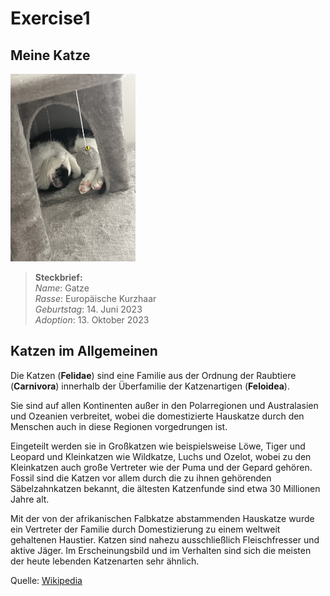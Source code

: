 # Exercise1

## Meine Katze

<img src="resources/images/ex1_1.jpg" alt="Katze" width="200" height="300" />

>**Steckbrief:**\
 *Name*: Gatze\
 *Rasse*: Europäische Kurzhaar\
 *Geburtstag*: 14. Juni 2023\
*Adoption*: 13. Oktober 2023


## Katzen im Allgemeinen
Die Katzen (**Felidae**) sind eine Familie aus der Ordnung der Raubtiere (**Carnivora**) innerhalb der Überfamilie der Katzenartigen (**Feloidea**).

Sie sind auf allen Kontinenten außer in den Polarregionen und Australasien und Ozeanien verbreitet, wobei die domestizierte Hauskatze durch den Menschen auch in diese Regionen vorgedrungen ist. 

Eingeteilt werden sie in Großkatzen wie beispielsweise Löwe, Tiger und Leopard und Kleinkatzen wie Wildkatze, Luchs und Ozelot, wobei zu den Kleinkatzen auch große Vertreter wie der Puma und der Gepard gehören. Fossil sind die Katzen vor allem durch die zu ihnen gehörenden Säbelzahnkatzen bekannt, die ältesten Katzenfunde sind etwa 30 Millionen Jahre alt.

Mit der von der afrikanischen Falbkatze abstammenden Hauskatze wurde ein Vertreter der Familie durch Domestizierung zu einem weltweit gehaltenen Haustier. Katzen sind nahezu ausschließlich Fleischfresser und aktive Jäger. Im Erscheinungsbild und im Verhalten sind sich die meisten der heute lebenden Katzenarten sehr ähnlich.

Quelle: [Wikipedia](https://de.wikipedia.org/wiki/Katzen)